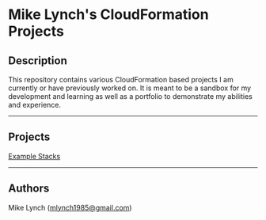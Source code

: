 Mike Lynch's CloudFormation Projects
=====

## Description
This repository contains various CloudFormation based projects I am currently or have previously worked on. It is meant to be a sandbox for my development and learning as well as a portfolio to demonstrate my abilities and experience.


----
## Projects
[Example Stacks](https://github.com/mlynch1985/cloudformation/tree/main/example-stacks)


----
## Authors
Mike Lynch (mlynch1985@gmail.com)
